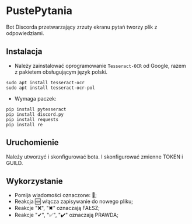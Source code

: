 # PustePytania
Bot Discorda przetwarzający zrzuty ekranu pytań tworzy plik z odpowiedziami.

## Instalacja
- Należy zainstalować oprogramowanie `Tesseract-OCR` od Google,
  razem z pakietem obsługującym język polski.
```
sudo apt install tesseract-ocr
sudo apt install tesseract-ocr-pol
```

- Wymaga paczek:
```
pip install pytesseract
pip install discord.py
pip install requests
pip install re
```

## Uruchomienie
Należy utworzyć i skonfigurować bota. I skonfigurować zmienne TOKEN i GUILD.

## Wykorzystanie
- Pomija wiadomości oznaczone: 🔕;
- Reakcja 🆕 włącza zapisywanie do nowego pliku;
- Reakcje "❌", "✖" oznaczają FAŁSZ;
- Reakcje "✔", "✅", "✔️" oznaczają PRAWDA;